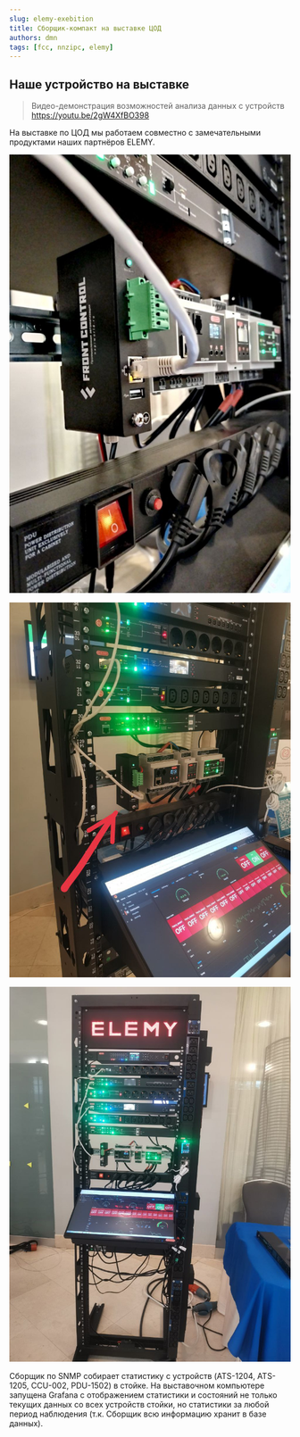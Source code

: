 ```yaml
---
slug: elemy-exebition
title: Сборщик-компакт на выставке ЦОД
authors: dmn
tags: [fcc, nnzipc, elemy]
---
```


## Наше устройство на выставке 

>Видео-демонстрация возможностей  анализа данных с устройств
>https://youtu.be/2gW4XfBO398

На выставке по ЦОД мы работаем совместно с замечательными продуктами наших партнёров ELEMY. 

![](img/photo_2024-05-22_15-02-29.jpg)

![](img/photo_2024-05-22_15-02-11-arrow.jpg)

![](img/photo_2024-05-22_15-02-02.jpg)

Сборщик  по SNMP собирает статистику с устройств (ATS-1204, ATS-1205, CCU-002, PDU-1502) в стойке. На выставочном компьютере запущена Grafana с отображением статистики и состояний не только текущих данных со всех устройств стойки, но статистики за любой период наблюдения (т.к. Сборщик всю информацию хранит в базе данных).

